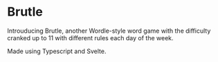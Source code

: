 # Brutle

Introuducing Brutle, another Wordle-style word game with the difficulty cranked up to 11 with different rules each day of the week.

Made using Typescript and Svelte.
